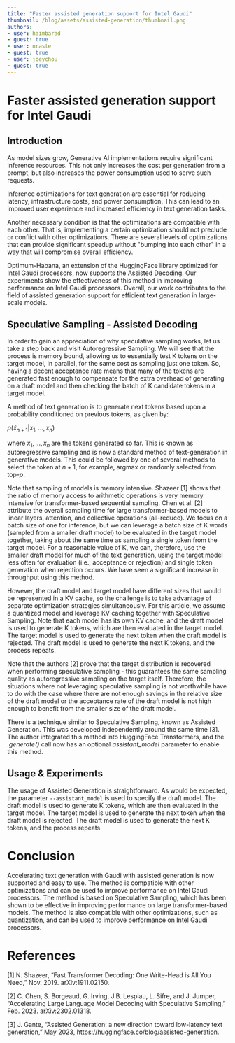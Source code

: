 ```yaml
---
title: "Faster assisted generation support for Intel Gaudi"
thumbnail: /blog/assets/assisted-generation/thumbnail.png
authors:
- user: haimbarad
- guest: true
- user: nraste
- guest: true
- user: joeychou
- guest: true
---
```


# Faster assisted generation support for Intel Gaudi

## Introduction

As model sizes grow, Generative AI implementations require significant inference resources. This not only increases the cost per generation from a prompt, but also increases the power consumption used to serve such requests.

Inference optimizations for text generation are essential for reducing latency, infrastructure costs, and power consumption. This can lead to an improved user experience and increased efficiency in text generation tasks.

Another necessary condition is that the optimizations are compatible with each other. That is, implementing a certain optimization should not preclude or conflict with other optimizations. There are several levels of optimizations that can provide significant speedup without "bumping into each other" in a way that will compromise overall efficiency.

Optimum-Habana, an extension of the HuggingFace library optimized for Intel Gaudi processors, now supports the Assisted Decoding. Our experiments show the effectiveness of this method in improving performance on Intel Gaudi processors. Overall, our work contributes to the field of assisted generation support for efficient text generation in large-scale models.

## Speculative Sampling - Assisted Decoding

In order to gain an appreciation of why speculative sampling works, let us take a step back and visit Autoregressive Sampling. We will see that the process is memory bound, allowing us to essentially test K tokens on the target model, in parallel, for the same cost as sampling just one token. So, having a decent acceptance rate means that many of the tokens are generated fast enough to compensate for the extra overhead of generating on a draft model and then checking the batch of K candidate tokens in a target model.

A method of text generation is to generate next tokens based upon a probability conditioned on previous tokens, as given by:

$p(\tilde{x}_{n+1} | x_1, ..., x_n)$ 

where $x_1, ..., x_n$ are the tokens generated so far. This is known as autoregressive sampling and is now a standard method of text-generation in generative models. This could be followed by one of several methods to select the token at $n+1$, for example, argmax or randomly selected from top-$p$. 

Note that sampling of models is memory intensive. Shazeer [1] shows that the ratio of memory access to arithmetic operations is very memory intensive for transformer-based sequential sampling. Chen et al. [2] attribute the overall sampling time for large transformer-based models to linear layers, attention, and collective operations (all-reduce). We focus on a batch size of one for inference, but we can leverage a batch size of K words (sampled from a smaller draft model) to be evaluated in the target model together, taking about the same time as sampling a single token from the target model. For a reasonable value of K, we can, therefore, use the smaller draft model for much of the text generation, using the target model less often for evaluation (i.e., acceptance or rejection) and single token generation when rejection occurs. We have seen a significant increase in throughput using this method.

However, the draft model and target model have different sizes that would be represented in a KV cache, so the challenge is to take advantage of separate optimization strategies simultaneously. For this article, we assume a quantized model and leverage KV caching together with Speculative Sampling. Note that each model has its own KV cache, and the draft model is used to generate K tokens, which are then evaluated in the target model. The target model is used to generate the next token when the draft model is rejected. The draft model is used to generate the next K tokens, and the process repeats.

Note that the authors [2] prove that the target distribution is recovered when performing speculative sampling - this guarantees the same sampling quality as autoregressive sampling on the target itself. Therefore, the situations where not leveraging speculative sampling is not worthwhile have to do with the case where there are not enough savings in the relative size of the draft model or the acceptance rate of the draft model is not high enough to benefit from the smaller size of the draft model.

There is a technique similar to Speculative Sampling, known as Assisted Generation. This was developed independently around the same time [3]. The author integrated this method into HuggingFace Transformers, and the *.generate()* call now has an optional *assistant_model* parameter to enable this method.

## Usage & Experiments

The usage of Assisted Generation is straightforward. As would be expected, the parameter `--assistant_model` is used to specify the draft model. The draft model is used to generate K tokens, which are then evaluated in the target model. The target model is used to generate the next token when the draft model is rejected. The draft model is used to generate the next K tokens, and the process repeats.

# Conclusion

Accelerating text generation with Gaudi with assisted generation is now supported and easy to use. The method is compatible with other optimizations and can be used to improve performance on Intel Gaudi processors. The method is based on Speculative Sampling, which has been shown to be effective in improving performance on large transformer-based models. The method is also compatible with other optimizations, such as quantization, and can be used to improve performance on Intel Gaudi processors.

# References

[1] N. Shazeer, “Fast Transformer Decoding: One Write-Head is All You Need,” Nov. 2019. arXiv:1911.02150. 

[2] C. Chen, S. Borgeaud, G. Irving, J.B. Lespiau, L. Sifre, and J. Jumper, “Accelerating Large Language Model Decoding with Speculative Sampling,” Feb. 2023. arXiv:2302.01318.

[3] J. Gante, “Assisted Generation: a new direction toward low-latency text generation,” May 2023, https://huggingface.co/blog/assisted-generation.
